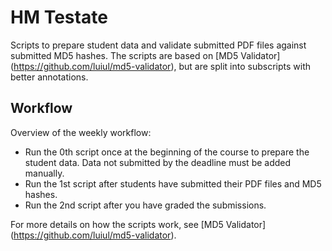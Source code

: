 # HM Testate

Scripts to prepare student data and validate submitted PDF files against submitted MD5 hashes. The scripts are based on [MD5 Validator] (https://github.com/luiul/md5-validator), but are split into subscripts with better annotations. 

## Workflow

Overview of the weekly workflow: 

- Run the 0th script once at the beginning of the course to prepare the student data. Data not submitted by the deadline must be added manually. 
- Run the 1st script after students have submitted their PDF files and MD5 hashes.
- Run the 2nd script after you have graded the submissions.

For more details on how the scripts work, see [MD5 Validator] (https://github.com/luiul/md5-validator). 
